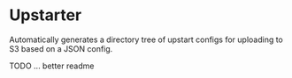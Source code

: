 # Upstarter

Automatically generates a directory tree of upstart configs for uploading to
S3 based on a JSON config.

TODO ... better readme

